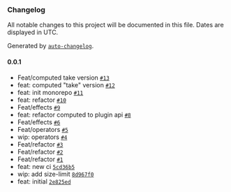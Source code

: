 ### Changelog

All notable changes to this project will be documented in this file. Dates are displayed in UTC.

Generated by [`auto-changelog`](https://github.com/CookPete/auto-changelog).

#### 0.0.1

- Feat/computed take version [`#13`](https://github.com/dottostack/dotto.x/pull/13)
- feat: computed "take" version [`#12`](https://github.com/dottostack/dotto.x/pull/12)
- feat: init monorepo [`#11`](https://github.com/dottostack/dotto.x/pull/11)
- feat: refactor [`#10`](https://github.com/dottostack/dotto.x/pull/10)
- Feat/effects [`#9`](https://github.com/dottostack/dotto.x/pull/9)
- feat: refactor computed to plugin api [`#8`](https://github.com/dottostack/dotto.x/pull/8)
- Feat/effects [`#6`](https://github.com/dottostack/dotto.x/pull/6)
- Feat/operators [`#5`](https://github.com/dottostack/dotto.x/pull/5)
- wip: operators [`#4`](https://github.com/dottostack/dotto.x/pull/4)
- Feat/refactor [`#3`](https://github.com/dottostack/dotto.x/pull/3)
- Feat/refactor [`#2`](https://github.com/dottostack/dotto.x/pull/2)
- Feat/refactor [`#1`](https://github.com/dottostack/dotto.x/pull/1)
- feat: new ci [`5cd36b5`](https://github.com/dottostack/dotto.x/commit/5cd36b5f0e2dc65d639cc9e250eb7253ba024555)
- wip: add size-limit [`8d967f0`](https://github.com/dottostack/dotto.x/commit/8d967f0e4ca65c9dab57d993e93961ef812910c9)
- feat: initial [`2e825ed`](https://github.com/dottostack/dotto.x/commit/2e825edba8e3aeb8865d32ee4130af3d243601d4)
